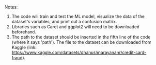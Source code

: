 Notes:
1. The code will train and test the ML model, visualize the data of the dataset's variables, and print out a confusion matrix.
2. Libraries such as Caret and ggplot2 will need to be downloaded beforehand.
3. The path to the dataset should be inserted in the fifth line of the code (where it says 'path'). The file to the dataset can be downloaded from Kaggle (link: https://www.kaggle.com/datasets/dhanushnarayananr/credit-card-fraud).
